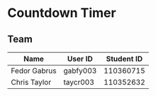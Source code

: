 # Countdown Timer

## Team
| Name         | User ID      | Student ID  |
| -----------  | -----------  | ----------- |
| Fedor Gabrus | gabfy003     | 110360715   |
| Chris Taylor | taycr003     | 110352632   |
